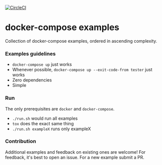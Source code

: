 [![CircleCI](https://circleci.com/gh/avishayp/docker-compose-examples.svg?style=svg)](https://circleci.com/gh/avishayp/docker-compose-examples)

# docker-compose examples

Collection of docker-compose examples, ordered in ascending complexity.

### Examples guidelines

 * `docker-compose up` just works
 * Whenever possible, `docker-compose up --exit-code-from tester` just works
 * Zero dependencies
 * Simple

### Run

The only prerequisites are `docker` and `docker-compose`.
 * `./run.sh` would run all examples
 * `tox` does the exact same thing
 * `./run.sh exampleX` runs only exampleX

### Contribution

Additional examples and feedback on existing ones are welcome!
For feedback, it's best to open an issue. For a new example submit a PR.